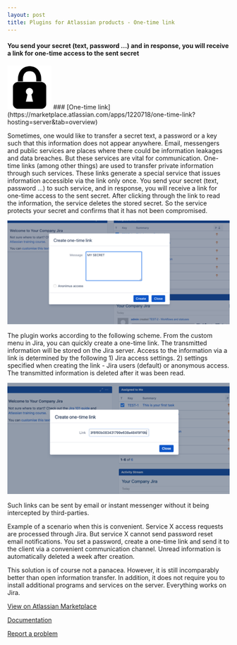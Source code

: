 ```yaml
---
layout: post
title: Plugins for Atlassian products - One-time link
---
```

#### You send your secret (text, password ...) and in response, you will receive a link for one-time access to the sent secret

<img src="/images/one-time-link/one-time-link-144px.png" alt="One-time Link icon" width="100"/>
### [One-time link](https://marketplace.atlassian.com/apps/1220718/one-time-link?hosting=server&tab=overview)

Sometimes, one would like to transfer a secret text, a password or a key such that this information does not appear anywhere.
Email, messengers and public services are places where there could be information leakages and data breaches. But these services are vital for communication. One-time links (among other things) are used to transfer private information through such services. 
These links generate a special service that issues information accessible via the link only once. You send your secret (text, password ...) to such service, and in response, you will receive a link for one-time access to the sent secret.
After clicking through the link to read the information, the service deletes the stored secret. So the service protects your secret and confirms that it has not been compromised. 

![Message field example](/images/one-time-link/create-one-time-link.png)

The plugin works according to the following scheme.
From the custom menu in Jira, you can quickly create a one-time link. The transmitted information will be stored on the Jira server. 
Access to the information via a link is determined by the following 1) Jira access settings. 2) settings specified when creating the link - Jira users (default) or anonymous access. The transmitted information is deleted after it was been read. 

![Message field example](/images/one-time-link/get-one-time-link.png)

Such links can be sent by email or instant messenger without it being intercepted by third-parties. 

Example of a scenario when this is convenient. 
Service X access requests are processed through Jira. But service X cannot send password reset email notifications. 
You set a password, create a one-time link and send it to the client via a convenient communication channel. Unread information is automatically deleted a week after creation. 

This solution is of course not a panacea. However, it is still incomparably better than open information transfer. In addition, it does not require you to install additional programs and services on the server. Everything works on Jira. 


[View on Atlassian Marketplace](https://marketplace.atlassian.com/apps/1220718/one-time-link?hosting=server&tab=overview)

[Documentation](https://bitbucket.org/jibrok/one-time-link/wiki/Home)

[Report a problem](https://bitbucket.org/jibrok/one-time-link/issues?status=new&status=open)

